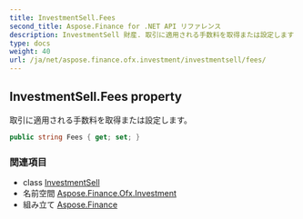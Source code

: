 ```yaml
---
title: InvestmentSell.Fees
second_title: Aspose.Finance for .NET API リファレンス
description: InvestmentSell 財産. 取引に適用される手数料を取得または設定します
type: docs
weight: 40
url: /ja/net/aspose.finance.ofx.investment/investmentsell/fees/
---
```

## InvestmentSell.Fees property

取引に適用される手数料を取得または設定します。

```csharp
public string Fees { get; set; }
```

### 関連項目

* class [InvestmentSell](../)
* 名前空間 [Aspose.Finance.Ofx.Investment](../../investmentsell/)
* 組み立て [Aspose.Finance](../../../)


